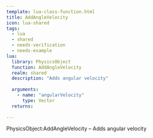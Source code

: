 ```yaml
---
template: lua-class-function.html
title: AddAngleVelocity
icon: lua-shared
tags:
  - lua
  - shared
  - needs-verification
  - needs-example
lua:
  library: PhysicsObject
  function: AddAngleVelocity
  realm: shared
  description: "Adds angular velocity"
  
  arguments:
    - name: "angularVelocity"
      type: Vector
  returns:
    
---
```


<div class="lua__search__keywords">
PhysicsObject:AddAngleVelocity &#x2013; Adds angular velocity
</div>
